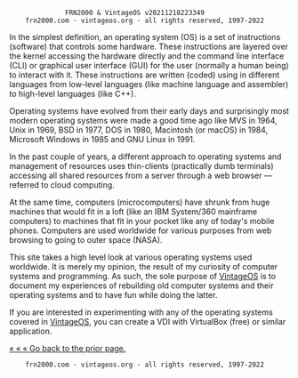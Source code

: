                   FRN2000 & VintageOS v20211218223349
        frn2000.com · vintageos.org · all rights reserved, 1997-2022

In the simplest definition, an operating system (OS) is a set of
instructions (software) that controls some hardware.  These instructions
are layered over the kernel accessing the hardware directly and the
command line interface (CLI) or graphical user interface (GUI) for the
user (normally a human being) to interact with it.  These instructions
are written (coded) using in different languages from low-level
languages (like machine language and assembler) to high-level languages
(like C++).

Operating systems have evolved from their early days and surprisingly
most modern operating systems were made a good time ago like MVS in
1964, Unix in 1969, BSD in 1977, DOS in 1980, Macintosh (or macOS) in
1984, Microsoft Windows in 1985 and GNU Linux in 1991.

In the past couple of years, a different approach to operating systems
and management of resources uses thin-clients (practically dumb
terminals) accessing all shared resources from a server through a web
browser — referred to cloud computing.

At the same time, computers (microcomputers) have shrunk from huge
machines that would fit in a loft (like an IBM System/360 mainframe
computers) to machines that fit in your pocket like any of today's
mobile phones.  Computers are used worldwide for various purposes from
web browsing to going to outer space (NASA).

This site takes a high level look at various operating systems used
worldwide.  It is merely my opinion, the result of my curiosity of
computer systems and programming.  As such, the sole purpose of
[VintageOS](https://vintageos.org/) is to document my experiences of
rebuilding old computer systems and their operating systems and to have
fun while doing the latter.

If you are interested in experimenting with any of the operating systems
covered in [VintageOS](https://vintageos.org/), you can create a VDI
with VirtualBox (free) or similar application.

[« « «  Go back to the prior page.](README.md)

        frn2000.com · vintageos.org · all rights reserved, 1997-2022
